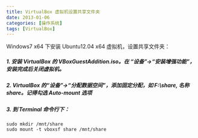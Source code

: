 ```yaml
---
title: VirtualBox 虚拟机设置共享文件夹
date: 2013-01-06
categories: [操作系统]
tags: [VirtualBox]
---
```


Windows7 x64 下安装 Ubuntu12.04 x64 虚拟机，设置共享文件夹：

##### 1. 安装 VirtualBox 的 VBoxGuestAddition.iso。在 “设备”->“安装增强功能”，安装完成后关闭虚拟机。

##### 2. VirtualBox 的“设备”->“分配数据空间”，添加固定分配，如 F:\share, 名称share。记得勾选 Auto-mount 选项

##### 3. 到 Terminal 命令行下：

	sudo mkdir /mnt/share
	sudo mount -t vboxsf share /mnt/share
